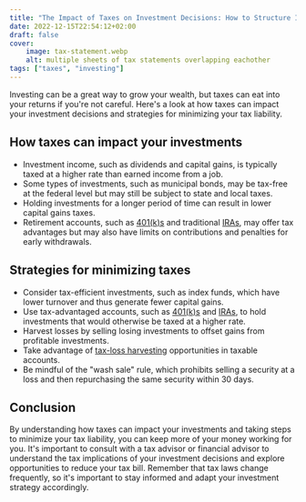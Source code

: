 ```yaml
---
title: "The Impact of Taxes on Investment Decisions: How to Structure Investments to Minimize Tax Liability"
date: 2022-12-15T22:54:12+02:00
draft: false
cover:
    image: tax-statement.webp
    alt: multiple sheets of tax statements overlapping eachother
tags: ["taxes", "investing"]
---
```


Investing can be a great way to grow your wealth, but taxes can eat into your returns if you're not careful. Here's a look at how taxes can impact your investment decisions and strategies for minimizing your tax liability.

## How taxes can impact your investments

- Investment income, such as dividends and capital gains, is typically taxed at a higher rate than earned income from a job.
- Some types of investments, such as municipal bonds, may be tax-free at the federal level but may still be subject to state and local taxes.
- Holding investments for a longer period of time can result in lower capital gains taxes.
- Retirement accounts, such as [401(k)s](https://en.wikipedia.org/wiki/401(k)) and traditional [IRAs](https://en.wikipedia.org/wiki/Individual_retirement_account), may offer tax advantages but may also have limits on contributions and penalties for early withdrawals.

## Strategies for minimizing taxes

- Consider tax-efficient investments, such as index funds, which have lower turnover and thus generate fewer capital gains.
- Use tax-advantaged accounts, such as [401(k)s](https://en.wikipedia.org/wiki/401(k)) and [IRAs](https://en.wikipedia.org/wiki/Individual_retirement_account), to hold investments that would otherwise be taxed at a higher rate.
- Harvest losses by selling losing investments to offset gains from profitable investments.
- Take advantage of [tax-loss harvesting](https://www.investopedia.com/terms/t/taxgainlossharvesting.asp) opportunities in taxable accounts.
- Be mindful of the "wash sale" rule, which prohibits selling a security at a loss and then repurchasing the same security within 30 days.

## Conclusion

By understanding how taxes can impact your investments and taking steps to minimize your tax liability, you can keep more of your money working for you. It's important to consult with a tax advisor or financial advisor to understand the tax implications of your investment decisions and explore opportunities to reduce your tax bill. Remember that tax laws change frequently, so it's important to stay informed and adapt your investment strategy accordingly.

